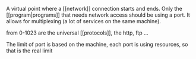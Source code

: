 A virtual point where a [[network]] connection starts and ends. Only the [[program|programs]] that needs network access should be using a port. It allows for multiplexing (a lot of services on the same machine).

from 0-1023 are the universal [[protocols]], the http, ftp ...

The limit of port is based on the machine, each port is using resources, so that is the real limit

